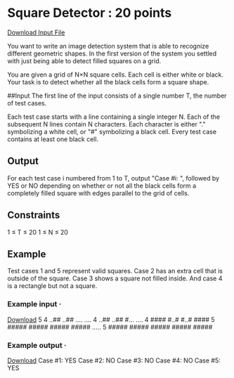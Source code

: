 # Square Detector : 20 points

[Download Input File](https://www.facebook.com/hackercup/problems.php?pid=318555664954399&round=598486203541358#)

You want to write an image detection system that is able to recognize
different geometric shapes. In the first version of the system you settled
with just being able to detect filled squares on a grid.

You are given a grid of N×N square cells. Each cell is either white or
black. Your task is to detect whether all the black cells form a square
shape.

##Input
The first line of the input consists of a single number T, the number of
test cases.

Each test case starts with a line containing a single integer N. Each of the
subsequent N lines contain N characters. Each character is either "."
symbolizing a white cell, or "#" symbolizing a black cell. Every test case
contains at least one black cell.

## Output
For each test case i numbered from 1 to T, output "Case #i: ", followed by
YES or NO depending on whether or not all the black cells form a completely
filled square with edges parallel to the grid of cells.

## Constraints
1 ≤ T ≤ 20
1 ≤ N ≤ 20

## Example
Test cases 1 and 5 represent valid squares. Case 2 has an extra cell that is
outside of the square. Case 3 shows a square not filled inside. And case 4
is a rectangle but not a square.

### Example input ·
[Download](https://www.facebook.com/ajax/hackercup/example?pid=318555664954399&type=input)
	5
	4
	..##
	..##
	....
	....
	4
	..##
	..##
	#...
	....
	4
	####
	#..#
	#..#
	####
	5
	#####
	#####
	#####
	#####
	.....
	5
	#####
	#####
	#####
	#####
	#####

### Example output ·
[Download](https://www.facebook.com/ajax/hackercup/example?pid=318555664954399&type=output)
	Case #1: YES
	Case #2: NO
	Case #3: NO
	Case #4: NO
	Case #5: YES
